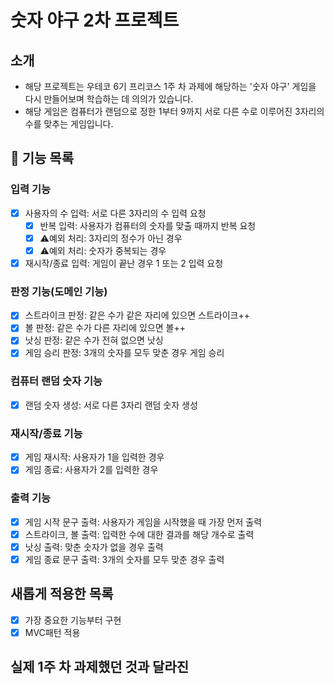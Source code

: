 # 숫자 야구 2차 프로젝트
## 소개
- 해당 프로젝트는 우테코 6기 프리코스 1주 차 과제에 해당하는 '숫자 야구' 게임을 다시 만들어보며 학습하는 데 의의가 있습니다.
- 해당 게임은 컴퓨터가 랜덤으로 정한 1부터 9까지 서로 다른 수로 이루어진 3자리의 수를 맞추는 게임입니다.

## 📌 기능 목록 
### 입력 기능
- [x] 사용자의 수 입력: 서로 다른 3자리의 수 입력 요청
  - [x] 반복 입력: 사용자가 컴퓨터의 숫자를 맞출 때까지 반복 요청
  - [x] ⚠️예외 처리: 3자리의 정수가 아닌 경우
  - [x] ⚠️예외 처리: 숫자가 중복되는 경우
- [x] 재시작/종료 입력: 게임이 끝난 경우 1 또는 2 입력 요청

### 판정 기능(도메인 기능)
- [x] 스트라이크 판정: 같은 수가 같은 자리에 있으면 스트라이크++
- [x] 볼 판정: 같은 수가 다른 자리에 있으면 볼++
- [x] 낫싱 판정: 같은 수가 전혀 없으면 낫싱
- [x] 게임 승리 판정: 3개의 숫자를 모두 맞춘 경우 게임 승리

### 컴퓨터 랜덤 숫자 기능
- [x] 랜덤 숫자 생성: 서로 다른 3자리 랜덤 숫자 생성

### 재시작/종료 기능
- [x] 게임 재시작: 사용자가 1을 입력한 경우
- [x] 게임 종료: 사용자가 2를 입력한 경우

### 출력 기능
- [x] 게임 시작 문구 출력: 사용자가 게임을 시작했을 때 가장 먼저 출력
- [x] 스트라이크, 볼 출력: 입력한 수에 대한 결과를 해당 개수로 출력
- [x] 낫싱 출력: 맞춘 숫자가 없을 경우 출력
- [x] 게임 종료 문구 출력: 3개의 숫자를 모두 맞춘 경우 출력

## 새롭게 적용한 목록
- [x] 가장 중요한 기능부터 구현
- [x] MVC패턴 적용

## 실제 1주 차 과제했던 것과 달라진